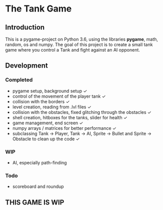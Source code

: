 # The Tank Game

## Introduction
This is a pygame-project on Python 3.6, using the libraries **pygame**, math, random, os and numpy.
The goal of this project is to create a small tank game where you control a Tank and fight against an AI opponent.

## Development

### Completed
- pygame setup, background setup ✓
- control of the movement of the player tank ✓
- collision with the borders ✓
- level creation, reading from .lvl files ✓
- collision with the obstacles, fixed glitching through the obstacles ✓
- shell creation, hitboxes for the tanks, slider for health ✓
- game management, end screen ✓
- numpy arrays / matrices for better performance ✓
- subclassing Tank -> Player, Tank -> AI, Sprite -> Bullet and Sprite -> Obstacle to clean up the code ✓

### WIP
- AI, especially path-finding

### Todo
- scoreboard and roundup

## THIS GAME IS WIP